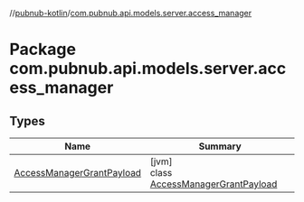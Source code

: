 //[pubnub-kotlin](../../index.md)/[com.pubnub.api.models.server.access_manager](index.md)

# Package com.pubnub.api.models.server.access_manager

## Types

| Name | Summary |
|---|---|
| [AccessManagerGrantPayload](-access-manager-grant-payload/index.md) | [jvm]<br>class [AccessManagerGrantPayload](-access-manager-grant-payload/index.md) |
